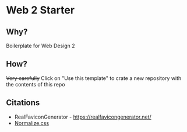 # Web 2 Starter

## Why?
Boilerplate for Web Design 2

## How?
<strike>Very carefully</strike>
Click on "Use this template" to crate a new repository with the contents of this repo

## Citations
- RealFaviconGenerator - https://realfavicongenerator.net/
- [Normalize.css](https://necolas.github.io/normalize.css/)